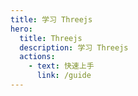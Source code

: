 ```yaml
---
title: 学习 Threejs
hero:
  title: Threejs
  description: 学习 Threejs
  actions:
    - text: 快速上手
      link: /guide
---
```


<code src="./Cover.tsx" inline="true"></code>
